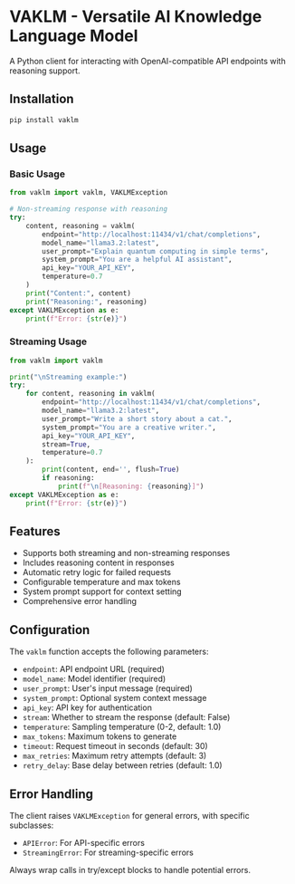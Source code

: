 # VAKLM - Versatile AI Knowledge Language Model

A Python client for interacting with OpenAI-compatible API endpoints with reasoning support.

## Installation

```bash
pip install vaklm
```

## Usage

### Basic Usage

```python
from vaklm import vaklm, VAKLMException

# Non-streaming response with reasoning
try:
    content, reasoning = vaklm(
        endpoint="http://localhost:11434/v1/chat/completions",
        model_name="llama3.2:latest",
        user_prompt="Explain quantum computing in simple terms",
        system_prompt="You are a helpful AI assistant",
        api_key="YOUR_API_KEY",
        temperature=0.7
    )
    print("Content:", content)
    print("Reasoning:", reasoning)
except VAKLMException as e:
    print(f"Error: {str(e)}")
```

### Streaming Usage

```python
from vaklm import vaklm

print("\nStreaming example:")
try:
    for content, reasoning in vaklm(
        endpoint="http://localhost:11434/v1/chat/completions",
        model_name="llama3.2:latest",
        user_prompt="Write a short story about a cat.",
        system_prompt="You are a creative writer.",
        api_key="YOUR_API_KEY",
        stream=True,
        temperature=0.7
    ):
        print(content, end='', flush=True)
        if reasoning:
            print(f"\n[Reasoning: {reasoning}]")
except VAKLMException as e:
    print(f"Error: {str(e)}")
```

## Features

- Supports both streaming and non-streaming responses
- Includes reasoning content in responses
- Automatic retry logic for failed requests
- Configurable temperature and max tokens
- System prompt support for context setting
- Comprehensive error handling

## Configuration

The `vaklm` function accepts the following parameters:

- `endpoint`: API endpoint URL (required)
- `model_name`: Model identifier (required)
- `user_prompt`: User's input message (required)
- `system_prompt`: Optional system context message
- `api_key`: API key for authentication
- `stream`: Whether to stream the response (default: False)
- `temperature`: Sampling temperature (0-2, default: 1.0)
- `max_tokens`: Maximum tokens to generate
- `timeout`: Request timeout in seconds (default: 30)
- `max_retries`: Maximum retry attempts (default: 3)
- `retry_delay`: Base delay between retries (default: 1.0)

## Error Handling

The client raises `VAKLMException` for general errors, with specific subclasses:
- `APIError`: For API-specific errors
- `StreamingError`: For streaming-specific errors

Always wrap calls in try/except blocks to handle potential errors.

